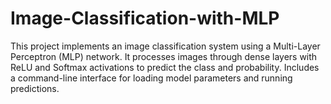# Image-Classification-with-MLP
This project implements an image classification system using a Multi-Layer Perceptron (MLP) network. It processes images through dense layers with ReLU and Softmax activations to predict the class and probability. Includes a command-line interface for loading model parameters and running predictions.
